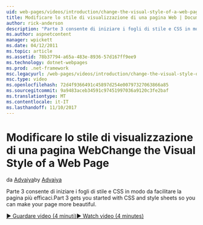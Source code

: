 ```yaml
---
uid: web-pages/videos/introduction/change-the-visual-style-of-a-web-page
title: Modificare lo stile di visualizzazione di una pagina Web | Documenti Microsoft
author: rick-anderson
description: "Parte 3 consente di iniziare i fogli di stile e CSS in modo da facilitare la pagina più efficaci."
ms.author: aspnetcontent
manager: wpickett
ms.date: 04/12/2011
ms.topic: article
ms.assetid: 78b37794-a65a-483e-8936-57d167ff9ee9
ms.technology: dotnet-webpages
ms.prod: .net-framework
msc.legacyurl: /web-pages/videos/introduction/change-the-visual-style-of-a-web-page
msc.type: video
ms.openlocfilehash: 72d4f9366491c45897d254e00797327063866a85
ms.sourcegitcommit: 9a9483aceb34591c97451997036a9120c3fe2baf
ms.translationtype: MT
ms.contentlocale: it-IT
ms.lasthandoff: 11/10/2017
---
```

<a name="change-the-visual-style-of-a-web-page"></a><span data-ttu-id="7adb6-103">Modificare lo stile di visualizzazione di una pagina Web</span><span class="sxs-lookup"><span data-stu-id="7adb6-103">Change the Visual Style of a Web Page</span></span>
====================
<span data-ttu-id="7adb6-104">da [Advaiya](https://twitter.com/Advaiyasolns)</span><span class="sxs-lookup"><span data-stu-id="7adb6-104">by [Advaiya](https://twitter.com/Advaiyasolns)</span></span>

<span data-ttu-id="7adb6-105">Parte 3 consente di iniziare i fogli di stile e CSS in modo da facilitare la pagina più efficaci.</span><span class="sxs-lookup"><span data-stu-id="7adb6-105">Part 3 gets you started with CSS and style sheets so you can make your page more beautiful.</span></span>

[<span data-ttu-id="7adb6-106">&#9654; Guardare video (4 minuti)</span><span class="sxs-lookup"><span data-stu-id="7adb6-106">&#9654; Watch video (4 minutes)</span></span>](https://channel9.msdn.com/Blogs/ASP-NET-Site-Videos/change-the-visual-style-of-a-web-page)
